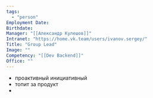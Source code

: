 ```yaml
---
tags:
  - "person"
Employment Date:
Birthdate:
Manager: "[[Александр Кулешов]]"
Intranet: "https://home.vk.team/users/ivanov.sergey/"
Title: "Group Lead"
Image: ""
Competency: "[[Dev Backend]]"
Office: ""
---
```

- проактивный инициативный
- топит за продукт
- 